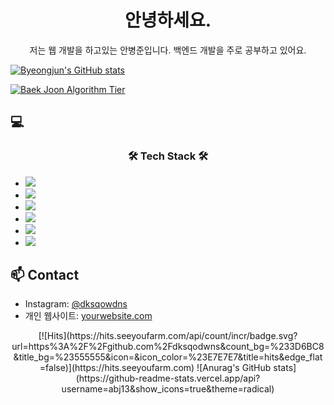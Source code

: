 <div align='center'>
<h1>안녕하세요.</h1>
<p> 저는 웹 개발을 하고있는 안병준입니다. 백엔드 개발을 주로 공부하고 있어요.</p>
</div>

[![Byeongjun's GitHub stats](https://github-readme-stats.vercel.app/api?username=dksqodwns)](https://github.com/anuraghazra/github-readme-stats)

[![Baek Joon Algorithm Tier](http://mazassumnida.wtf/api/v2/generate_badge?boj=abj13)](https://solved.ac/{abj13})

<h2>💻</h2>
<h3 align="center"> 🛠 Tech Stack 🛠 </h3>
<ul>
  <li>
    <img src="https://img.shields.io/badge/Python-3766AB?style=flat-square&logo=Python&logoColor=white"/>
  </li>
  <li>
    <img src="https://img.shields.io/badge/Node.js-339933?style=flat-square&logo=Node.js&logoColor=white"/>
  </li>
  <li>
    <img src="https://img.shields.io/badge/Nest.js-E0234E?style=flat-square&logo=Nest.js&logoColor=white"/>
  </li>
  <li>
    <img src="https://img.shields.io/badge/React-61DAFB?style=flat-square&logo=React&logoColor=white"/>
  </li>
  <li>
    <img src="https://img.shields.io/badge/SpringBoot-6DB33F?style=flat-square&logo=SpringBoot&logoColor=white"/>
  </li>
  <li>
    <img src="https://img.shields.io/badge/Ubuntu-E95420?style=flat-square&logo=Ubuntu&logoColor=white"/>
  </li>
</ul>


<h2>📫 Contact</h2>
<ul>
  <li>Instagram: <a href="https://www.instagram.com/dksqodwns/">@dksqowdns</a></li>
<!--   <li>LinkedIn: <a href="LinkedIn 프로필 링크">LinkedIn 프로필</a></li> -->
  <li>개인 웹사이트: <a href="https://blog.naver.com/abj13">yourwebsite.com</a></li>
</ul>


<div align=center>
[![Hits](https://hits.seeyoufarm.com/api/count/incr/badge.svg?url=https%3A%2F%2Fgithub.com%2Fdksqodwns&count_bg=%233D6BC8&title_bg=%23555555&icon=&icon_color=%23E7E7E7&title=hits&edge_flat=false)](https://hits.seeyoufarm.com)
![Anurag's GitHub stats](https://github-readme-stats.vercel.app/api?username=abj13&show_icons=true&theme=radical)
</div>
